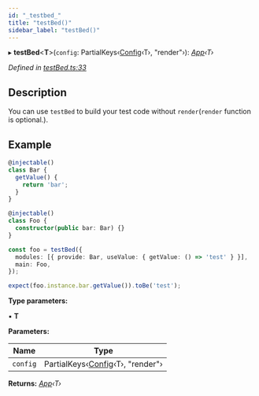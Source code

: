 ```yaml
---
id: "_testbed_"
title: "testBed()"
sidebar_label: "testBed()"
---
```


▸ **testBed**<**T**>(`config`: PartialKeys‹[Config](../interfaces/_interfaces_.config.md)‹T›, "render"›): *[App](../interfaces/_interfaces_.app.md)‹T›*

*Defined in [testBed.ts:33](https://github.com/unadlib/reactant/blob/9a189fb/packages/reactant/src/testBed.ts#L33)*

## Description

You can use `testBed` to build your test code without `render`(`render` function is optional.).

## Example

```ts
@injectable()
class Bar {
  getValue() {
    return 'bar';
  }
}

@injectable()
class Foo {
  constructor(public bar: Bar) {}
}

const foo = testBed({
  modules: [{ provide: Bar, useValue: { getValue: () => 'test' } }],
  main: Foo,
});

expect(foo.instance.bar.getValue()).toBe('test');
```

**Type parameters:**

▪ **T**

**Parameters:**

Name | Type |
------ | ------ |
`config` | PartialKeys‹[Config](../interfaces/_interfaces_.config.md)‹T›, "render"› |

**Returns:** *[App](../interfaces/_interfaces_.app.md)‹T›*
